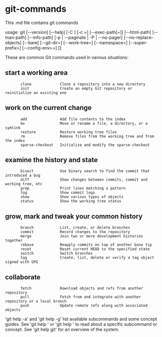 # git-commands
This .md file contains git commands 




usage: git [--version] [--help] [-C <path>] [-c <name>=<value>]
           [--exec-path[=<path>]] [--html-path] [--man-path] [--info-path]
           [-p | --paginate | -P | --no-pager] [--no-replace-objects] [--bare]
           [--git-dir=<path>] [--work-tree=<path>] [--namespace=<name>]
           [--super-prefix=<path>] [--config-env=<name>=<envvar>]
           <command> [<args>]

These are common Git commands used in various situations:

## start a working area 
           clone             Clone a repository into a new directory
           init              Create an empty Git repository or reinitialize an existing one

## work on the current change 
           add               Add file contents to the index
           mv                Move or rename a file, a directory, or a symlink
           restore           Restore working tree files
           rm                Remove files from the working tree and from the index
           sparse-checkout   Initialize and modify the sparse-checkout

## examine the history and state 
           bisect            Use binary search to find the commit that introduced a bug
           diff              Show changes between commits, commit and working tree, etc
           grep              Print lines matching a pattern
           log               Show commit logs
           show              Show various types of objects
           status            Show the working tree status

## grow, mark and tweak your common history
           branch            List, create, or delete branches
           commit            Record changes to the repository
           merge             Join two or more development histories together
           rebase            Reapply commits on top of another base tip
           reset             Reset current HEAD to the specified state
           switch            Switch branches
           tag               Create, list, delete or verify a tag object signed with GPG

## collaborate 
           fetch             Download objects and refs from another repository
           pull              Fetch from and integrate with another repository or a local branch
           push              Update remote refs along with associated objects

'git help -a' and 'git help -g' list available subcommands and some
concept guides. See 'git help <command>' or 'git help <concept>'
to read about a specific subcommand or concept.
See 'git help git' for an overview of the system.

